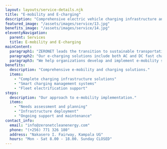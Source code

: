 ```yaml
---
layout: layouts/service-details.njk
title: "E-mobility and E-charging"
description: "Comprehensive electric vehicle charging infrastructure and mobility solutions."
featured_image: "/assets/images/service/13.jpg"
benefits_image: "/assets/images/service/14.jpg"
eleventyNavigation:
  parent: Services
  title: E-mobility and E-charging
mainContent:
  paragraph1: "ZERONET leads the transition to sustainable transportation with comprehensive e-mobility and charging solutions. We design, install, and maintain electric vehicle charging infrastructure for businesses, municipalities, and residential communities, supporting the growth of clean transportation."
  paragraph2: "Our e-charging solutions include both AC and DC fast charging options, smart charging management systems, and integration with renewable energy sources. We provide end-to-end support from site assessment to installation and ongoing maintenance."
  paragraph3: "We help organizations develop and implement e-mobility strategies that reduce transportation costs and environmental impact. Our solutions include fleet electrification planning, charging infrastructure optimization, and integration with existing energy systems."
benefits:
  description: "Comprehensive e-mobility and charging solutions."
  items:
    - "Complete charging infrastructure solutions"
    - "Smart charging management systems"
    - "Fleet electrification support"
steps:
  description: "Our approach to e-mobility implementation."
  items:
    - "Needs assessment and planning"
    - "Infrastructure deployment"
    - "Ongoing support and maintenance"
contact_info:
  email: "info@zeronetcleanenergy.com"
  phone: "(+256) 771 326 180"
  address: "Nakasero I. Fairway, Kampala UG"
  hours: "Mon - Sat 8.00 - 18.00. Sunday CLOSED"
---
```

